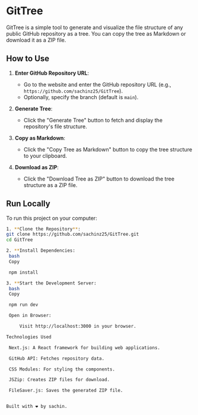 # GitTree

GitTree is a simple tool to generate and visualize the file structure of any public GitHub repository as a tree. You can copy the tree as Markdown or download it as a ZIP file.

## How to Use

1. **Enter GitHub Repository URL**:
   - Go to the website and enter the GitHub repository URL (e.g., `https://github.com/sachinz25/GitTree`).
   - Optionally, specify the branch (default is `main`).

2. **Generate Tree**:
   - Click the "Generate Tree" button to fetch and display the repository's file structure.

3. **Copy as Markdown**:
   - Click the "Copy Tree as Markdown" button to copy the tree structure to your clipboard.

4. **Download as ZIP**:
   - Click the "Download Tree as ZIP" button to download the tree structure as a ZIP file.

## Run Locally

To run this project on your computer:

   ```bash
1. **Clone the Repository**:
   git clone https://github.com/sachinz25/GitTree.git
   cd GitTree

2. **Install Dependencies:
    bash
    Copy

    npm install

3. **Start the Development Server:
    bash
    Copy

    npm run dev

    Open in Browser:

        Visit http://localhost:3000 in your browser.

Technologies Used

    Next.js: A React framework for building web applications.

    GitHub API: Fetches repository data.

    CSS Modules: For styling the components.

    JSZip: Creates ZIP files for download.

    FileSaver.js: Saves the generated ZIP file.


Built with ❤️ by sachin.

